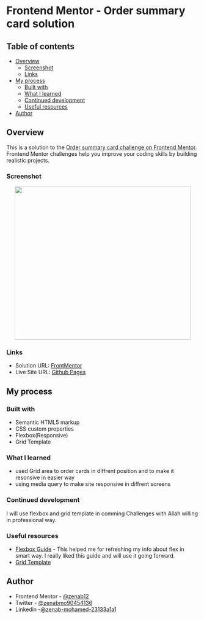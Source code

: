 # Frontend Mentor - Order summary card solution

## Table of contents

- [Overview](#overview)
  - [Screenshot](#screenshot)
  - [Links](#links)
- [My process](#my-process)
  - [Built with](#built-with)
  - [What I learned](#what-i-learned)
  - [Continued development](#continued-development)
  - [Useful resources](#useful-resources)
- [Author](#author)


## Overview
This is a solution to the [Order summary card challenge on Frontend Mentor](https://www.frontendmentor.io/challenges/order-summary-component-QlPmajDUj). Frontend Mentor challenges help you improve your coding skills by building realistic projects. 


### Screenshot
<p align="center">
<img src="https://user-images.githubusercontent.com/78083890/172249728-28507d99-1e7e-4fef-9bae-f103b4188086.png" width="460" height="400">
</p>



### Links

- Solution URL: [FrontMentor](https://www.frontendmentor.io/solutions/responsive-ordersummarycomponent-BUnBcdnPiK)
- Live Site URL: [Github Pages](https://zenab12.github.io/Order-Summary-Component/)

## My process

### Built with

- Semantic HTML5 markup
- CSS custom properties
- Flexbox(Responsive)
- Grid Template


### What I learned

- used Grid area to order cards in diffrent position and to make it resonsive in easier way 
- using media query to make site responsive in diffrent screens


### Continued development
I will use flexbox and grid template in comming Challenges with Allah willing  in professional way.


### Useful resources

- [Flexbox Guide](https://css-tricks.com/snippets/css/a-guide-to-flexbox/) - This helped me for refreshing my info about flex in smart way. I really liked this guide and will use it going forward.
- [Grid Template](https://css-tricks.com/snippets/css/complete-guide-grid/)

## Author

- Frontend Mentor - [@zenab12](https://www.frontendmentor.io/profile/zenab12)
- Twitter - [@zenabmo90454136](https://twitter.com/zenabmo90454136)
- Linkedin -[@zenab-mohamed-23133a1a1](https://www.linkedin.com/in/zenab-mohamed-23133a1a1/)
